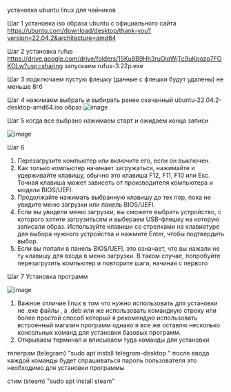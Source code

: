 установка ubuntu linux для чайников 


Шаг 1 
установка iso образа ubuntu с официального сайта https://ubuntu.com/download/desktop/thank-you?version=22.04.2&architecture=amd64

Шаг 2 
установка rufus https://drive.google.com/drive/folders/15Ku8B9Hh3ruOiqWjTc9uKpozo7FOKOLw?usp=sharing
запускаем rufus-3.22p.exe

Шаг 3 
подключаем пустую флешку (данные с флешки будут удалены) не меньше 8гб

Шаг 4
нажимаем выбрать и выбирать ранее скачанный ubuntu-22.04.2-desktop-amd64.iso образ
 ![image](https://github.com/Volproil/ubuntu-linux-install/assets/88111301/da0005b1-66e0-4be6-a692-9975b73bdf79)

Шаг 5 
когда все выбрано нажимаем старт и ожидаем конца записи 




![image](https://github.com/Volproil/ubuntu-linux-install/assets/88111301/12f19f91-0175-444c-bd14-fedc1b9a6a8d)



Шаг 6 
1. Перезагрузите компьютер или включите его, если он выключен.
2. Как только компьютер начинает загружаться, нажимайте и удерживайте клавишу, обычно это клавиша F12, F11, F10 или Esc. Точная клавиша может зависеть от производителя компьютера и модели BIOS/UEFI.
3. Продолжайте нажимать выбранную клавишу до тех пор, пока не увидите меню загрузки или панель BIOS/UEFI.
4. Если вы увидели меню загрузки, вы сможете выбрать устройство, с которого хотите загрузитьсям и выбераем  USB-флешку на которую записали образ. Используйте клавиши со стрелками на клавиатуре для выбора нужного устройства и нажмите Enter, чтобы подтвердить выбор.
5. Если вы попали в панель BIOS/UEFI, это означает, что вы нажали не ту клавишу для входа в меню загрузки. В таком случае, попробуйте перезагрузить компьютер и повторите шаги, начиная с первого


Шаг 7 Установка программ 

![image](https://github.com/Volproil/ubuntu-linux-install/assets/88111301/8dc22cb6-4eb6-47a3-9db5-3cdfac3a3010)

1. Важное отличие linux в том что нужно использовать для установки не .exe файлы , а .deb или же использовать командную строку или более простой способ который я рекомендую использовать встроенный магазин программ однако я все же оставлю несколько консольных команд для установки базовых программ.
2. Открываем терминал и вписываем туда команды для установки 

телеграм (telegram) 
"sudo apt install telegram-desktop "
после ввода каждой команды будет спрашиваться пароль пользователя это необходимо для установки программы 

стим (steam)   "sudo apt install steam"






 
